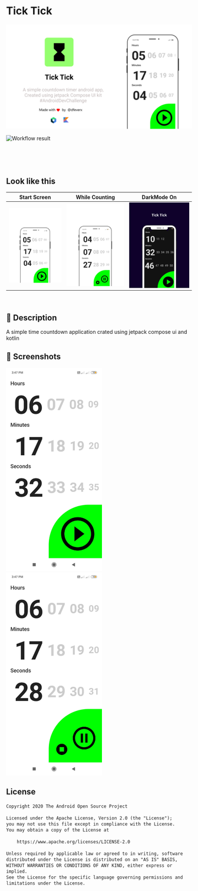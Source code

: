 # Tick Tick
![GitHub Cards Preview](https://github.com/dfeverx/countdown-timer/blob/main/showcase/banner.png?raw=true)




<!--- Replace <OWNER> with your Github Username and <REPOSITORY> with the name of your repository. -->
<!--- You can find both of these in the url bar when you open your repository in github. -->
![Workflow result](https://github.com/dfeverx/countdown-timer/workflows/Check/badge.svg)



<br />

<!---***Try latest Expenso app apk from below 👇*** -->

<!---[![Expenso](https://imgapk) -->

<br />
<br />

## Look like this
Start Screen | While Counting | DarkMode On
--- | --- | ---
![](https://github.com/dfeverx/countdown-timer/blob/main/showcase/0001-17910407801_20210307_124840_0000.png) | ![](https://github.com/dfeverx/countdown-timer/blob/main/showcase/0001-17910422917_20210307_124918_0000.png) | ![](https://github.com/dfeverx/countdown-timer/blob/main/showcase/0001-17887972125_20210306_215936_0000.png) 
<br />



## :scroll: Description
<!--- Describe your app in one or two sentences -->
A simple time countdown application crated using jetpack compose ui and kotlin 


<!--## :bulb: Motivation and Context-->
<!--- Optionally point readers to interesting parts of your submission. -->
<!--- What are you especially proud of? -->


## :camera_flash: Screenshots
<!-- You can add more screenshots here if you like -->
<img src="/results/screenshot_1.png" width="260">&emsp;<img src="/results/screenshot_2.png" width="260">

## License
```
Copyright 2020 The Android Open Source Project

Licensed under the Apache License, Version 2.0 (the "License");
you may not use this file except in compliance with the License.
You may obtain a copy of the License at

    https://www.apache.org/licenses/LICENSE-2.0

Unless required by applicable law or agreed to in writing, software
distributed under the License is distributed on an "AS IS" BASIS,
WITHOUT WARRANTIES OR CONDITIONS OF ANY KIND, either express or implied.
See the License for the specific language governing permissions and
limitations under the License.
```
